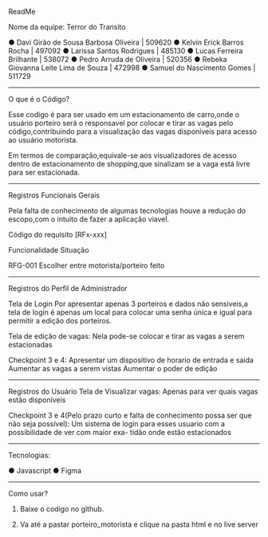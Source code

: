 ReadMe 

Nome da equipe: Terror do Transito

● Davi Girão de Sousa Barbosa Oliveira | 509620
● Kelvin Erick Barros Rocha | 497092
● Larissa Santos Rodrigues | 485130
● Lucas Ferreira Brilhante | 538072
● Pedro Arruda de Oliveira | 520356
● Rebeka Giovanna Leite Lima de Souza | 472998
● Samuel do Nascimento Gomes | 511729
__________________________________________________________________________________

O que é o Código?

Esse codigo é para ser usado em um estacionamento de carro,onde o usuário porteiro será o responsavel por  colocar e tirar as vagas pelo código,contribuindo para a visualização das vagas disponíveis para acesso ao usuário
motorista.

Em termos de comparação,equivale-se aos visualizadores de acesso dentro de estacionamento de shopping,que sinalizam se a vaga está livre para ser estacionada.



__________________________________________________________________________________


Registros Funcionais Gerais

Pela falta de conhecimento de algumas tecnologias houve a redução do escopo,com o intuito de fazer a aplicação viavel.

Código do requisito
[RFx-xxx]

Funcionalidade Situação

RFG-001   Escolher entre motorista/porteiro   feito





_________________________________________________________________

Registros do Perfil de Administrador


Tela de Login
Por apresentar apenas 3 porteiros e dados não sensiveis,a tela de login
é apenas um local para colocar uma senha única e igual para permitir a edição
dos porteiros.

Tela de edição de vagas:
Nela pode-se colocar e tirar as vagas a serem estacionadas

Checkpoint 3 e 4:
Apresentar um dispositivo de horario de entrada e saida 
Aumentar as vagas a serem vistas
Aumentar o poder de edição

________________________________________________________________


Registros do Usuário
Tela de Visualizar vagas:
Apenas para ver quais vagas estão disponíveis

Checkpoint 3 e 4(Pelo prazo curto e falta de conhecimento possa ser que não seja possível):
Um sistema de login para esses usuario com a possibilidade de ver com maior exa-
tidão onde estão estacionados

__________________________________________________________________________________

Tecnologias:

● Javascript
● Figma


__________________________________________________________________________________

Como usar?

1. Baixe  o codigo no github.

2. Va até a pastar porteiro_motorista e clique na pasta html e no live server 
